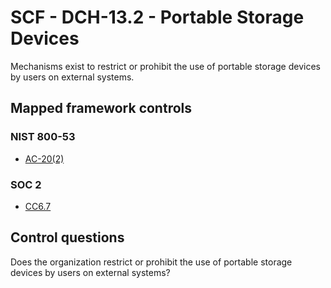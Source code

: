 # SCF - DCH-13.2 - Portable Storage Devices
Mechanisms exist to restrict or prohibit the use of portable storage devices by users on external systems. 
## Mapped framework controls
### NIST 800-53
- [AC-20(2)](../nist80053/ac-20-2.md)
  
### SOC 2
- [CC6.7](../soc2/cc67.md)
  
## Control questions
Does the organization restrict or prohibit the use of portable storage devices by users on external systems? 
  